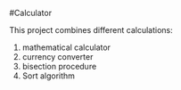 #Calculator

This project combines different calculations:

1. mathematical calculator
2. currency converter
3. bisection procedure
4. Sort algorithm 